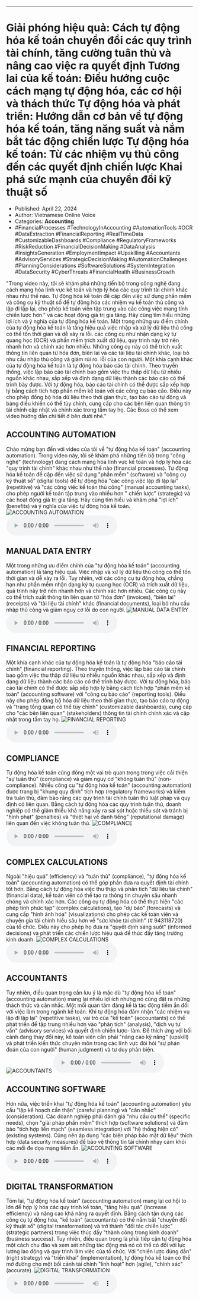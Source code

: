 
---

# Giải phóng hiệu quả: Cách tự động hóa kế toán chuyển đổi các quy trình tài chính, tăng cường tuân thủ và nâng cao việc ra quyết định Tương lai của kế toán: Điều hướng cuộc cách mạng tự động hóa, các cơ hội và thách thức Tự động hóa và phát triển: Hướng dẫn cơ bản về tự động hóa kế toán, tăng năng suất và nắm bắt tác động chiến lược Tự động hóa kế toán: Từ các nhiệm vụ thủ công đến các quyết định chiến lược Khai phá sức mạnh của chuyển đổi kỹ thuật số

- Published: April 22, 2024
- Author: Vietnamese Online Voice
- Categories: **Accounting**
- #FinancialProcesses #TechnologyInAccounting #AutomationTools #OCR #DataExtraction #FinancialReporting #RealTimeData #CustomizableDashboards #Compliance #RegulatoryFrameworks #RiskReduction #FinancialDecisionMaking #DataAnalysis #InsightsGeneration #EmploymentImpact #Upskilling #Accountants #AdvisoryServices #StrategicDecisionMaking #AutomationChallenges #PlanningConsiderations #SoftwareSolutions #SystemIntegration #DataSecurity #CyberThreats #FinancialHealth #BusinessGrowth

"Trong video này, tôi sẽ khám phá những tiến bộ trong công nghệ đang cách mạng hóa lĩnh vực kế toán và hợp lý hóa các quy trình tài chính khác nhau như thế nào. Tự động hóa kế toán đề cập đến việc sử dụng phần mềm và công cụ kỹ thuật số để tự động hóa các nhiệm vụ kế toán thủ công và lặp đi lặp lại, cho phép kế toán viên tập trung vào các công việc mang tính chiến lược hơn." và các hoạt động giá trị gia tăng. Hãy cùng tìm hiểu những lợi ích và ý nghĩa của tự động hóa kế toán. Một trong những ưu điểm chính của tự động hóa kế toán là tăng hiệu quả việc nhập và xử lý dữ liệu thủ công có thể tốn thời gian và dễ xảy ra lỗi. các công cụ như nhận dạng ký tự quang học (OCR) và phần mềm trích xuất dữ liệu, quy trình này trở nên nhanh hơn và chính xác hơn nhiều. Những công cụ này có thể trích xuất thông tin liên quan từ hóa đơn, biên lai và các tài liệu tài chính khác, loại bỏ nhu cầu nhập thủ công và giảm rủi ro. lỗi của con người. Một khía cạnh khác của tự động hóa kế toán là tự động hóa báo cáo tài chính. Theo truyền thống, việc lập báo cáo tài chính bao gồm việc thu thập dữ liệu từ nhiều nguồn khác nhau, sắp xếp và định dạng dữ liệu thành các báo cáo có thể trình bày được. Với tự động hóa, báo cáo tài chính có thể được sắp xếp hợp lý bằng cách tích hợp phần mềm kế toán với các công cụ báo cáo. Điều này cho phép đồng bộ hóa dữ liệu theo thời gian thực, tạo báo cáo tự động và bảng điều khiển có thể tùy chỉnh, cung cấp cho các bên liên quan thông tin tài chính cập nhật và chính xác trong tầm tay họ. Các Boss có thể xem video hướng dẫn chi tiết ở bên dưới nhé."


## ACCOUNTING AUTOMATION

Chào mừng bạn đến với video của tôi về "tự động hóa kế toán" (accounting automation). Trong video này, tôi sẽ khám phá những tiến bộ trong "công nghệ" (technology) đang cách mạng hóa lĩnh vực kế toán và hợp lý hóa các "quy trình tài chính" khác nhau như thế nào (financial processes). Tự động hóa kế toán đề cập đến việc sử dụng "phần mềm" (software) và "công cụ kỹ thuật số" (digital tools) để tự động hóa "các công việc lặp đi lặp lại" (repetitive) và "các công việc kế toán thủ công" (manual accounting tasks), cho phép người kế toán tập trung vào nhiều hơn " chiến lược" (strategic) và các hoạt động giá trị gia tăng. Hãy cùng tìm hiểu và khám phá "lợi ích" (benefits) và ý nghĩa của việc tự động hóa kế toán.
![ACCOUNTING AUTOMATION](https://http-archiver-apis-production-80.schnworks.com/storage/images/transitions/2024-04-22/transition--12354653138-Montserrat-Bold-7B1FA2.jpg)
<audio controls>
    <source src="https://http-archiver-apis-production-80.schnworks.com/storage/audio/file-24747073175.mp3" type="audio/mpeg">
</audio>



## MANUAL DATA ENTRY

Một trong những ưu điểm chính của "tự động hóa kế toán" (accounting automation) là tăng hiệu quả. Việc nhập và xử lý dữ liệu thủ công có thể tốn thời gian và dễ xảy ra lỗi. Tuy nhiên, với các công cụ tự động hóa, chẳng hạn như phần mềm nhận dạng ký tự quang học (OCR) và trích xuất dữ liệu, quá trình này trở nên nhanh hơn và chính xác hơn nhiều. Các công cụ này có thể trích xuất thông tin liên quan từ "hóa đơn" (invoices), "biên lai" (receipts) và "tài liệu tài chính" khác (financial documents), loại bỏ nhu cầu nhập thủ công và giảm nguy cơ lỗi do con người.
![MANUAL DATA ENTRY](https://http-archiver-apis-production-80.schnworks.com/storage/images/transitions/2024-04-22/transition-12842155470-Montserrat-Regular-512DA8.jpg)
<audio controls>
    <source src="https://http-archiver-apis-production-80.schnworks.com/storage/audio/file-61659833801.mp3" type="audio/mpeg">
</audio>



## FINANCIAL REPORTING

Một khía cạnh khác của tự động hóa kế toán là tự động hóa "báo cáo tài chính" (financial reporting). Theo truyền thống, việc lập báo cáo tài chính bao gồm việc thu thập dữ liệu từ nhiều nguồn khác nhau, sắp xếp và định dạng dữ liệu thành các báo cáo có thể trình bày được. Với tự động hóa, báo cáo tài chính có thể được sắp xếp hợp lý bằng cách tích hợp "phần mềm kế toán" (accounting software) với "công cụ báo cáo" (reporting tools). Điều này cho phép đồng bộ hóa dữ liệu theo thời gian thực, tạo báo cáo tự động và "trang tổng quan có thể tùy chỉnh" (customizable dashboards), cung cấp cho "các bên liên quan" (stakeholders) thông tin tài chính chính xác và cập nhật trong tầm tay họ.
![FINANCIAL REPORTING](https://http-archiver-apis-production-80.schnworks.com/storage/images/transitions/2024-04-22/transition-30561969440-Montserrat-SemiBold-512DA8.jpg)
<audio controls>
    <source src="https://http-archiver-apis-production-80.schnworks.com/storage/audio/file-3064303904.mp3" type="audio/mpeg">
</audio>



## COMPLIANCE

Tự động hóa kế toán cũng đóng một vai trò quan trọng trong việc cải thiện "sự tuân thủ" (compliance) và giảm nguy cơ "không tuân thủ" (non-compliance). Nhiều công cụ "tự động hóa kế toán" (accounting automation) được trang bị "khung quy định" tích hợp (regulatory frameworks) và kiểm tra tuân thủ, đảm bảo rằng các quy trình tài chính tuân thủ luật pháp và quy định có liên quan. Bằng cách tự động hóa các quy trình tuân thủ, doanh nghiệp có thể giảm thiểu khả năng xảy ra sai sót hoặc thiếu sót và tránh bị "hình phạt" (penalties) và "thiệt hại về danh tiếng" (reputational damage) liên quan đến việc không tuân thủ.
![COMPLIANCE](https://http-archiver-apis-production-80.schnworks.com/storage/images/transitions/2024-04-22/transition-31496881105-Montserrat-Medium-303F9F.jpg)
<audio controls>
    <source src="https://http-archiver-apis-production-80.schnworks.com/storage/audio/file-2319781620.mp3" type="audio/mpeg">
</audio>



## COMPLEX CALCULATIONS

Ngoài "hiệu quả" (efficiency) và "tuân thủ" (compliance), "tự động hóa kế toán" (accounting automation) có thể góp phần đưa ra quyết định tài chính tốt hơn. Bằng cách tự động hóa việc thu thập và phân tích "dữ liệu tài chính" (financial data), kế toán viên có thể tạo ra thông tin chuyên sâu nhanh chóng và chính xác hơn. Các công cụ tự động hóa có thể thực hiện "các phép tính phức tạp" (complex calculations), tạo "dự báo" (forecasts) và cung cấp "hình ảnh hóa" (visualizations) cho phép các kế toán viên và chuyên gia tài chính hiểu sâu hơn về "sức khỏe tài chính" (# 943118720) của tổ chức. Điều này cho phép họ đưa ra "quyết định sáng suốt" (informed decisions) và phát triển các chiến lược hiệu quả để thúc đẩy tăng trưởng kinh doanh.
![COMPLEX CALCULATIONS](https://http-archiver-apis-production-80.schnworks.com/storage/images/transitions/2024-04-22/transition--3097931472-Montserrat-Bold-7B1FA2.jpg)
<audio controls>
    <source src="https://http-archiver-apis-production-80.schnworks.com/storage/audio/file-33968909861.mp3" type="audio/mpeg">
</audio>



## ACCOUNTANTS

Tuy nhiên, điều quan trọng cần lưu ý là mặc dù "tự động hóa kế toán" (accounting automation) mang lại nhiều lợi ích nhưng nó cũng đặt ra những thách thức và cân nhắc. Một mối quan tâm đáng kể là tác động tiềm ẩn đối với việc làm trong ngành kế toán. Khi tự động hóa đảm nhận "các nhiệm vụ lặp đi lặp lại" (repetitive tasks), vai trò của "kế toán" (accountants) có thể phát triển để tập trung nhiều hơn vào "phân tích" (analysis), "dịch vụ tư vấn" (advisory services) và quyết định chiến lược- làm. Để thích ứng với bối cảnh đang thay đổi này, kế toán viên cần phải "nâng cao kỹ năng" (upskill) và phát triển kiến ​​thức chuyên môn trong các lĩnh vực đòi hỏi "sự phán đoán của con người" (human judgment) và tư duy phản biện.
![ACCOUNTANTS](https://http-archiver-apis-production-80.schnworks.com/storage/images/transitions/2024-04-22/transition--775140273-Montserrat-Thin-004895.jpg)
<audio controls>
    <source src="https://http-archiver-apis-production-80.schnworks.com/storage/audio/file-15993106511.mp3" type="audio/mpeg">
</audio>



## ACCOUNTING SOFTWARE

Hơn nữa, việc triển khai "tự động hóa kế toán" (accounting automation) yêu cầu "lập kế hoạch cẩn thận" (careful planning) và "cân nhắc" (consideration). Các doanh nghiệp phải đánh giá "nhu cầu cụ thể" (specific needs), chọn "giải pháp phần mềm" thích hợp (software solutions) và đảm bảo "tích hợp liền mạch" (seamless integration) với "hệ thống hiện có" (existing systems). Cũng nên áp dụng "các biện pháp bảo mật dữ liệu" thích hợp (data security measures) để bảo vệ thông tin tài chính nhạy cảm khỏi các mối đe dọa mạng tiềm ẩn.
![ACCOUNTING SOFTWARE](https://http-archiver-apis-production-80.schnworks.com/storage/images/transitions/2024-04-22/transition--17801701756-Montserrat-Regular-004895.jpg)
<audio controls>
    <source src="https://http-archiver-apis-production-80.schnworks.com/storage/audio/file-7166282218.mp3" type="audio/mpeg">
</audio>



## DIGITAL TRANSFORMATION

Tóm lại, "tự động hóa kế toán" (accounting automation) mang lại cơ hội to lớn để hợp lý hóa các quy trình kế toán, "tăng hiệu quả" (increase efficiency) và nâng cao khả năng ra quyết định. Bằng cách tận dụng các công cụ tự động hóa, "kế toán" (accountants) có thể nắm bắt "chuyển đổi kỹ thuật số" (digital transformation) và trở thành "đối tác chiến lược" (strategic partners) trong việc thúc đẩy "thành công trong kinh doanh" (business success). Tuy nhiên, điều quan trọng là phải tiếp cận tự động hóa một cách chu đáo và xem xét những tác động mà nó có thể có đối với lực lượng lao động và quy trình làm việc của tổ chức. Với "chiến lược đúng đắn" (right strategy) và "triển khai" (implementation), tự động hóa kế toán có thể mở đường cho một bối cảnh tài chính "linh hoạt" hơn (agile), "chính xác" (accurate).
![DIGITAL TRANSFORMATION](https://http-archiver-apis-production-80.schnworks.com/storage/images/transitions/2024-04-22/transition--37340432801-Montserrat-Medium-004895.jpg)
<audio controls>
    <source src="https://http-archiver-apis-production-80.schnworks.com/storage/audio/file-36817479480.mp3" type="audio/mpeg">
</audio>

